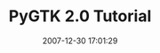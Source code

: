 ---
date: 2007-12-30 17:01:29
link:
  source: delicious
  source_url: https://del.icio.us/roytang
  text: PyGTK 2.0 Tutorial
  url: http://www.pygtk.org/pygtk2tutorial/index.html
slug: pygtk-2-0-tutorial
source: delicious
tags:
- linux
- programming
title: PyGTK 2.0 Tutorial
---